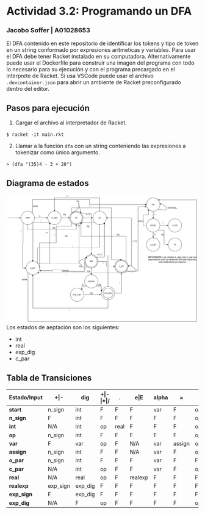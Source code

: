 # Actividad 3.2: Programando un DFA
### Jacobo Soffer | A01028653

El DFA contenido en este repositorio de identificar los tokens y tipo de token en un string conformado por expresiones arítmeticas y variables. Para usar el DFA debe tener Racket instalado en su computadora. Alternativamente puede usar el Dockerfile para construir una imagen del programa con todo lo necesario para su ejecución y con el programa precargado en el interprete de Racket. Si usa VSCode puede usar el archivo `.devcontainer.json` para abrir un ambiente de Racket preconfigurado dentro del editor.

## Pasos para ejecución
1. Cargar el archivo al interpretador de Racket.
```
$ racket -it main.rkt
```
2. Llamar a la función `dfa` con un string conteniendo las expresiones a tokenizar como único argumento.
```
> (dfa "(35)4 - 3 + 20")
```


## Diagrama de estados
![Diagrama de estados](./DFA.jpg)
Los estados de aeptación son los siguientes:
* int
* real
* exp_dig
* c_par

## Tabla de Transiciones
| **Estado/Input** | **+\|-** | **dig** | **+\|-\|*\|/** | **.** | **e\|E** | **alpha** | **=**  | **(** | **)** | **_** | **" "** |
|------------------|----------|---------|----------------|-------|----------|-----------|--------|-------|-------|-------|---------|
| **start**        | n_sign   | int     | F              | F     | F        | var       | F      | o_par | F     | F     | start   |
| **n_sign**       | F        | int     | F              | F     | F        | F         | F      | o_par | F     | F     | n_sign  |
| **int**          | N/A      | int     | op             | real  | F        | F         | F      | o_par | c_par | F     | int     |
| **op**           | n_sign   | int     | F              | F     | F        | F         | F      | o_par | F     | F     | op      |
| **var**          | F        | var     | op             | F     | N/A      | var       | assign | o_par | c_par | var   | var     |
| **assign**       | n_sign   | int     | F              | F     | N/A      | var       | F      | o_par | F     | F     | assign  |
| **o_par**        | n_sign   | int     | F              | F     | F        | var       | F      | F     | F     | F     | o_par   |
| **c_par**        | N/A      | int     | op             | F     | F        | var       | F      | o_par | c_par | F     | c_par   |
| **real**         | N/A      | real    | op             | F     | realexp  | F         | F      | F     | c_par | F     | real    |
| **realexp**      | exp_sign | exp_dig | F              | F     | F        | F         | F      | F     | F     | F     | F       |
| **exp_sign**     | F        | exp_dig | F              | F     | F        | F         | F      | F     | F     | F     | F       |
| **exp_dig**      | N/A      | F       | op             | F     | F        | F         | F      | o_par | c_par | F     | F       |